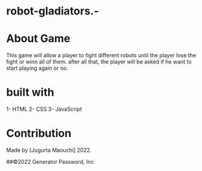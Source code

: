 # robot-gladiators.-

# About Game

This game will allow a player to fight different robots until the player lose the fight or winn all of them. 
after all that, the player will be asked if he want to start playing again or no.

# built with

1- HTML
2- CSS 
3- JavaScript

# Contribution

Made by [Jugurta Maouchi] 2022.

##©️2022 Generator Password, Inc
